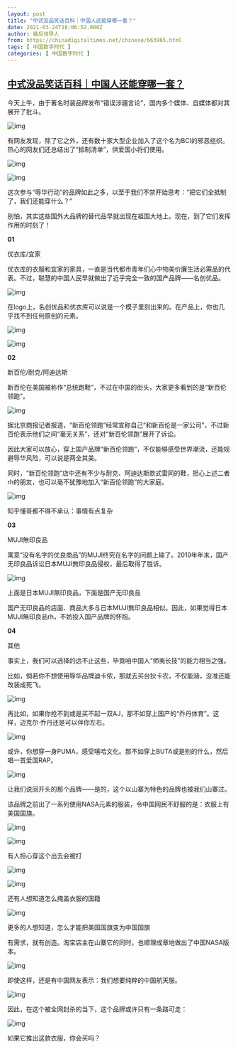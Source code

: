 ```yaml
---
layout: post
title: "中式没品笑话百科｜中国人还能穿哪一套？"
date: 2021-03-24T18:06:52.000Z
author: 最后领导人
from: https://chinadigitaltimes.net/chinese/663965.html
tags: [ 中国数字时代 ]
categories: [ 中国数字时代 ]
---
```

<!--1616609212000-->
[中式没品笑话百科｜中国人还能穿哪一套？](https://chinadigitaltimes.net/chinese/663965.html)
------

<div>
<p>今天上午，由于著名时装品牌发布“错误涉疆言论”，国内多个媒体、自媒体都对其展开了批斗。</p><p><img src="https://chinadigitaltimes.net/chinese/files/2021/03/post-663965-605b7efae9421." alt="img" /></p><p>有网友发现，除了它之外，还有数十家大型企业加入了这个名为BCI的邪恶组织。热心的网友们还总结出了“抵制清单”，供爱国小将们使用。</p><p><img src="https://chinadigitaltimes.net/chinese/files/2021/03/post-663965-605b7efcd0282." alt="img" /></p><p><img src="https://chinadigitaltimes.net/chinese/files/2021/03/post-663965-605b7eff4b3e8." alt="img" /></p><p>这次参与“辱华行动”的品牌如此之多，以至于我们不禁开始思考：“把它们全抵制了，我们还能穿什么？”</p><p>别怕，其实这些国外大品牌的替代品早就出现在祖国大地上。现在，到了它们发挥作用的时刻了！</p><p><strong>01</strong></p><p>优衣库/宜家</p><p>优衣库的衣服和宜家的家具，一直是当代都市青年们心中物美价廉生活必需品的代表。不过，聪慧的中国人民早就做出了近乎完全一致的国产品牌——名创优品。</p><p><img src="https://chinadigitaltimes.net/chinese/files/2021/03/post-663965-605b7f00d1471." alt="img" /></p><p>在logo上，名创优品和优衣库可以说是一个模子里刻出来的。在产品上，你也几乎找不到任何原创的元素。</p><p><img src="https://chinadigitaltimes.net/chinese/files/2021/03/post-663965-605b7f0260901." alt="img" /></p><p><img src="https://chinadigitaltimes.net/chinese/files/2021/03/post-663965-605b80084c8a0." alt="img" /></p><p><strong>02</strong></p><p>新百伦/耐克/阿迪达斯</p><p>新百伦在美国被称作“总统跑鞋”，不过在中国的街头，大家更多看到的是“新百伦领跑”。</p><p><img src="https://chinadigitaltimes.net/chinese/files/2021/03/post-663965-605b7f05d24ca." alt="img" /></p><p>据北京商报记者报道，“新百伦领跑”经常宣称自己“和新百伦是一家公司”，不过新百伦表示他们之间“毫无关系”，还对“新百伦领跑”展开了诉讼。</p><p>因此大家可以放心，穿上国产品牌“新百伦领跑”，不仅能够感受世界潮流，还能规避辱华风险，可以说是两全其美。</p><p>同时，“新百伦领跑”店中还有不少与耐克、阿迪达斯款式雷同的鞋，担心上述二者rh的朋友，也可以毫不犹豫地加入“新百伦领跑”的大家庭。</p><p><img src="https://chinadigitaltimes.net/chinese/files/2021/03/post-663965-605b7f096beb7.png" alt="img" /></p><div class="ts"> 知乎懂哥都不得不承认：事情有点复杂 </div><p><strong>03</strong></p><p>MUJI無印良品</p><p>寓意“没有名字的优良商品”的MUJI终究在名字的问题上输了。2019年年末，国产无印良品诉讼日本MUJI無印良品侵权，最后取得了胜诉。</p><p><img src="https://chinadigitaltimes.net/chinese/files/2021/03/post-663965-605b7f0aeff96." alt="img" /></p><div class="ts"> 上面是日本MUJI無印良品，下面是国产无印良品 </div><p>国产无印良品的店面、商品大多与日本MUJI無印良品相似。因此，如果觉得日本MUJI無印良品rh，不妨投入国产品牌的怀抱。</p><p><strong>04</strong></p><p>其他</p><p>事实上，我们可以选择的远不止这些，毕竟咱中国人“师夷长技”的能力相当之强。</p><p>比如，倘若你不想使用辱华品牌迪卡侬，那就去买台狄卡农，不仅能骑，没准还能改装成死飞。</p><p><img src="https://chinadigitaltimes.net/chinese/files/2021/03/post-663965-605b7f0d6bf1d.png" alt="img" /></p><p>再比如，如果你抢不到或是买不起一双AJ，那不如穿上国产的“乔丹体育”。这样，迈克尔·乔丹还是可以伴你左右。</p><p><img src="https://chinadigitaltimes.net/chinese/files/2021/03/post-663965-605b7f1151ffd.gif" alt="img" /></p><p>或许，你想穿一身PUMA，感受嘻哈文化。那不如穿上BUTA或是别的什么，然后唱一首爱国RAP。</p><p><img src="https://chinadigitaltimes.net/chinese/files/2021/03/post-663965-605b7f12d8735." alt="img" /></p><p>让我们说回开头的那个品牌——是的，这个以山寨为特色的品牌也被我们山寨过。</p><p>该品牌之前出了一系列使用NASA元素的服装，令中国网民不舒服的是：衣服上有美国国旗。</p><p><img src="https://chinadigitaltimes.net/chinese/files/2021/03/post-663965-605b7f14b1e25." alt="img" /></p><p><img src="https://chinadigitaltimes.net/chinese/files/2021/03/post-663965-605b7f168d494." alt="img" /></p><div class="ts"> 有人担心穿这个出去会被打 </div><p><img src="https://chinadigitaltimes.net/chinese/files/2021/03/post-663965-605b7f1820a52." alt="img" /></p><p><img src="https://chinadigitaltimes.net/chinese/files/2021/03/post-663965-605b7f19a681b." alt="img" /></p><div class="ts"> 还有人想知道怎么掩盖衣服的国籍 </div><p><img src="https://chinadigitaltimes.net/chinese/files/2021/03/post-663965-605b7f1bba429." alt="img" /></p><div class="ts"> 更多的人想知道，怎么才能把美国国旗变为中国国旗 </div><p>有需求，就有创造。淘宝店主在山寨它的同时，也顺理成章地做出了中国NASA版本。</p><p><img src="https://chinadigitaltimes.net/chinese/files/2021/03/post-663965-605b7f1dde6c8." alt="img" /></p><p>即使这样，还是有中国网友表示：我们想要纯粹的中国航天服。</p><p><img src="https://chinadigitaltimes.net/chinese/files/2021/03/post-663965-605b7f1fba1f9." alt="img" /></p><p>因此，在这个被全网封杀的当下，这个品牌或许只有一条路可走：</p><p><img src="https://chinadigitaltimes.net/chinese/files/2021/03/post-663965-605b7f21a4ba0." alt="img" /></p><p>如果它推出这款衣服，你会买吗？</p>
</div>
